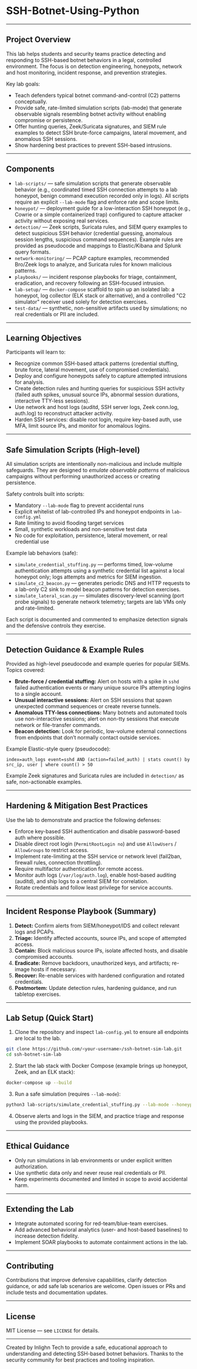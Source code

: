 # SSH-Botnet-Using-Python


---


## Project Overview

This lab helps students and security teams practice detecting and responding to SSH-based botnet behaviors in a legal, controlled environment. The focus is on detection engineering, honeypots, network and host monitoring, incident response, and prevention strategies.

Key lab goals:

* Teach defenders typical botnet command-and-control (C2) patterns conceptually.
* Provide safe, rate-limited simulation scripts (lab-mode) that generate observable signals resembling botnet activity without enabling compromise or persistence.
* Offer hunting queries, Zeek/Suricata signatures, and SIEM rule examples to detect SSH brute-force campaigns, lateral movement, and anomalous SSH sessions.
* Show hardening best practices to prevent SSH-based intrusions.

---

## Components

* `lab-scripts/` — safe simulation scripts that generate observable behavior (e.g., coordinated timed SSH connection attempts to a lab honeypot, benign command execution recorded only in logs). All scripts require an explicit `--lab-mode` flag and enforce rate and scope limits.
* `honeypot/` — deployment guide for a low-interaction SSH honeypot (e.g., Cowrie or a simple containerized trap) configured to capture attacker activity without exposing real services.
* `detection/` — Zeek scripts, Suricata rules, and SIEM query examples to detect suspicious SSH behavior (credential guessing, anomalous session lengths, suspicious command sequences). Example rules are provided as pseudocode and mappings to Elastic/Kibana and Splunk query formats.
* `network-monitoring/` — PCAP capture examples, recommended Bro/Zeek logs to analyze, and Suricata rules for known malicious patterns.
* `playbooks/` — incident response playbooks for triage, containment, eradication, and recovery following an SSH-focused intrusion.
* `lab-setup/` — `docker-compose` scaffold to spin up an isolated lab: a honeypot, log collector (ELK stack or alternative), and a controlled "C2 simulator" receiver used solely for detection exercises.
* `test-data/` — synthetic, non-sensitive artifacts used by simulations; no real credentials or PII are included.

---

## Learning Objectives

Participants will learn to:

* Recognize common SSH-based attack patterns (credential stuffing, brute force, lateral movement, use of compromised credentials).
* Deploy and configure honeypots safely to capture attempted intrusions for analysis.
* Create detection rules and hunting queries for suspicious SSH activity (failed auth spikes, unusual source IPs, abnormal session durations, interactive TTY-less sessions).
* Use network and host logs (auditd, SSH server logs, Zeek conn.log, auth.log) to reconstruct attacker activity.
* Harden SSH services: disable root login, require key-based auth, use MFA, limit source IPs, and monitor for anomalous logins.

---

## Safe Simulation Scripts (High-level)

All simulation scripts are intentionally non-malicious and include multiple safeguards. They are designed to *emulate observable patterns* of malicious campaigns without performing unauthorized access or creating persistence.

Safety controls built into scripts:

* Mandatory `--lab-mode` flag to prevent accidental runs
* Explicit whitelist of lab-controlled IPs and honeypot endpoints in `lab-config.yml`
* Rate limiting to avoid flooding target services
* Small, synthetic workloads and non-sensitive test data
* No code for exploitation, persistence, lateral movement, or real credential use

Example lab behaviors (safe):

* `simulate_credential_stuffing.py` — performs timed, low-volume authentication attempts using a synthetic credential list against a local honeypot only; logs attempts and metrics for SIEM ingestion.
* `simulate_c2_beacon.py` — generates periodic DNS and HTTP requests to a lab-only C2 sink to model beacon patterns for detection exercises.
* `simulate_lateral_scan.py` — simulates discovery-level scanning (port probe signals) to generate network telemetry; targets are lab VMs only and rate-limited.

Each script is documented and commented to emphasize detection signals and the defensive controls they exercise.

---

## Detection Guidance & Example Rules

Provided as high-level pseudocode and example queries for popular SIEMs. Topics covered:

* **Brute-force / credential stuffing:** Alert on hosts with a spike in `sshd` failed authentication events or many unique source IPs attempting logins to a single account.
* **Unusual interactive sessions:** Alert on SSH sessions that spawn unexpected command sequences or create reverse tunnels.
* **Anomalous TTY-less connections:** Many botnets and automated tools use non-interactive sessions; alert on non-tty sessions that execute network or file-transfer commands.
* **Beacon detection:** Look for periodic, low-volume external connections from endpoints that don’t normally contact outside services.

Example Elastic-style query (pseudocode):

```
index=auth_logs event=sshd AND (action=failed_auth) | stats count() by src_ip, user | where count() > 50
```

Example Zeek signatures and Suricata rules are included in `detection/` as safe, non-actionable examples.

---


## Hardening & Mitigation Best Practices

Use the lab to demonstrate and practice the following defenses:

* Enforce key-based SSH authentication and disable password-based auth where possible.
* Disable direct root login (`PermitRootLogin no`) and use `AllowUsers` / `AllowGroups` to restrict access.
* Implement rate-limiting at the SSH service or network level (fail2ban, firewall rules, connection throttling).
* Require multifactor authentication for remote access.
* Monitor auth logs (`/var/log/auth.log`), enable host-based auditing (auditd), and ship logs to a central SIEM for correlation.
* Rotate credentials and follow least privilege for service accounts.

---

## Incident Response Playbook (Summary)

1. **Detect:** Confirm alerts from SIEM/honeypot/IDS and collect relevant logs and PCAPs.
2. **Triage:** Identify affected accounts, source IPs, and scope of attempted access.
3. **Contain:** Block malicious source IPs, isolate affected hosts, and disable compromised accounts.
4. **Eradicate:** Remove backdoors, unauthorized keys, and artifacts; re-image hosts if necessary.
5. **Recover:** Re-enable services with hardened configuration and rotated credentials.
6. **Postmortem:** Update detection rules, hardening guidance, and run tabletop exercises.

---

## Lab Setup (Quick Start)

1. Clone the repository and inspect `lab-config.yml` to ensure all endpoints are local to the lab.

```bash
git clone https://github.com/<your-username>/ssh-botnet-sim-lab.git
cd ssh-botnet-sim-lab
```

2. Start the lab stack with Docker Compose (example brings up honeypot, Zeek, and an ELK stack):

```bash
docker-compose up --build
```

3. Run a safe simulation (requires `--lab-mode`):

```bash
python3 lab-scripts/simulate_credential_stuffing.py --lab-mode --honeypot localhost:2222 --rate 1
```

4. Observe alerts and logs in the SIEM, and practice triage and response using the provided playbooks.

---

## Ethical Guidance

* Only run simulations in lab environments or under explicit written authorization.
* Use synthetic data only and never reuse real credentials or PII.
* Keep experiments documented and limited in scope to avoid accidental harm.

---

## Extending the Lab

* Integrate automated scoring for red-team/blue-team exercises.
* Add advanced behavioral analytics (user- and host-based baselines) to increase detection fidelity.
* Implement SOAR playbooks to automate containment actions in the lab.

---

## Contributing

Contributions that improve defensive capabilities, clarify detection guidance, or add safe lab scenarios are welcome. Open issues or PRs and include tests and documentation updates.

---

## License

MIT License — see `LICENSE` for details.

---

Created by Inlighn Tech to provide a safe, educational approach to understanding and detecting SSH-based botnet behaviors. Thanks to the security community for best practices and tooling inspiration.

